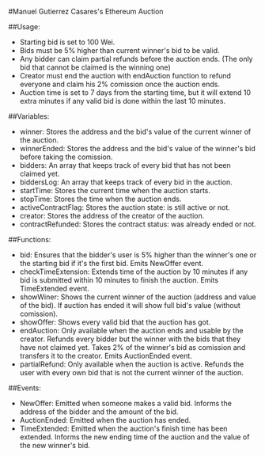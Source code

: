 #Manuel Gutierrez Casares's Ethereum Auction

##Usage:
- Starting bid is set to 100 Wei.
- Bids must be 5% higher than current winner's bid to be valid.
- Any bidder can claim partial refunds before the auction ends. (The only bid that cannot be claimed is the winning one)
- Creator must end the auction with endAuction function to refund everyone and claim his 2% comission once the auction ends.
- Auction time is set to 7 days from the starting time, but it will extend 10 extra minutes if any valid bid is done within the last 10 minutes.

##Variables:
- winner: Stores the address and the bid's value of the current winner of the auction.
- winnerEnded: Stores the address and the bid's value of the winner's bid before taking the comission.
- bidders: An array that keeps track of every bid that has not been claimed yet.
- biddersLog: An array that keeps track of every bid in the auction.
- startTime: Stores the current time when the auction starts.
- stopTime: Stores the time when the auction ends.
- activeContractFlag: Stores the auction state: is still active or not.
- creator: Stores the address of the creator of the auction.
- contractRefunded: Stores the contract status: was already ended or not.

##Functions:
- bid: Ensures that the bidder's user is 5% higher than the winner's one or the starting bid if it's the first bid. Emits NewOffer event.
- checkTimeExtension: Extends time of the auction by 10 minutes if any bid is submitted within 10 minutes to finish the auction. Emits TimeExtended event.
- showWiner: Shows the current winner of the auction (address and value of the bid). If auction has ended it will show full bid's value (without comission).
- showOffer: Shows every valid bid that the auction has got.
- endAuction: Only available when the auction ends and usable by the creator. Refunds every bidder but the winner with the bids that they have not claimed yet. Takes 2% of the winner's bid as comission and transfers it to the creator. Emits AuctionEnded event.
- partialRefund: Only available when the auction is active. Refunds the user with every own bid that is not the current winner of the auction.

##Events:
- NewOffer: Emitted when someone makes a valid bid. Informs the address of the bidder and the amount of the bid.
- AuctionEnded: Emitted when the auction has ended.
- TimeExtended: Emitted when the auction's finish time has been extended. Informs the new ending time of the auction and the value of the new winner's bid.
